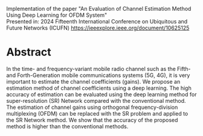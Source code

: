 Implementation of the paper "An Evaluation of Channel Estimation Method Using Deep Learning for OFDM System"  
Presented in: 2024 Fifteenth International Conference on Ubiquitous and Future Networks (ICUFN)
https://ieeexplore.ieee.org/document/10625125

# Abstract

In the time- and frequency-variant mobile radio channel such as the Fifth- and Forth-Generation mobile communications systems (5G, 4G), it is very important to estimate the channel coefficients (gains). We propose an estimation method of channel coefficients using a deep learning. The high accuracy of estimation can be evaluated using the deep learning method for super-resolution (SR) Network compared with the conventional method. The estimation of channel gains using orthogonal frequency-division multiplexing (OFDM) can be replaced with the SR problem and applied to the SR Network method. We show that the accuracy of the proposed method is higher than the conventional methods.
